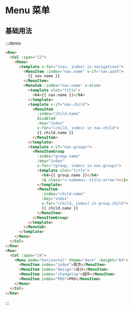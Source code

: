 # Menu 菜单

## 基础用法

:::demo 

```html
<Row>
  <Col :span="12">
    <Menu>
      <template v-for="(nav, index) in navigations">
        <MenuItem :index="nav.name" v-if="nav.path">
          {{ nav.name }}
        </MenuItem>
        <MenuSub :index="nav.name" v-else>
          <template slot="title">
            <h4>{{ nav.name }}</h4>
          </template>
          <template v-if="nav.child">
            <MenuItem
              :index="child.name"
              disabled
              :key="index"
              v-for="(child, index) in nav.child">
              {{ child.name }}
            </MenuItem>
          </template>
          <template v-if="nav.groups">
            <MenuItemGroup
              :index="group.name"
              :key="index"
              v-for="(group, index) in nav.groups">
              <template slot="title">
                <h4>{{ group.name }}</h4>
                <i class="v-submenu--title-arrow"></i>
              </template>
              <MenuItem
                :index="child.name"
                :key="index"
                v-for="(child, index) in group.child">
                {{ child.name }}
              </MenuItem>
            </MenuItemGroup>
          </template>
        </MenuSub>
      </template>
    </Menu>
  </Col>
</Row>
<Row>
  <Col :span="24">
    <Menu mode="horizontal" theme="dark" :height="64">
      <MenuItem index="index">首页</MenuItem>
      <MenuItem index="design">设计</MenuItem>
      <MenuItem index="changelog">组件</MenuItem>
      <MenuItem index="PRO">PRO</MenuItem>
    </Menu>
  </Col>
</Row>
```
:::

<script>
  import Row from '@/components/row';
  import Col from '@/components/col';
  import Menu from '@/components/menu';
  import MenuSub from '@/components/menu-sub';
  import MenuItem from '@/components/menu-item';
  import MenuItemGroup from '@/components/menu-item-group';
  import navigations from '../../nav.json';

  export default {
    components: {
      Row,
      Col,
      Menu,
      MenuSub,
      MenuItem,
      MenuItemGroup,
    },
    data() {
      return {
        navigations,
      };
    },
    methods: {
    },
  };
</script>
